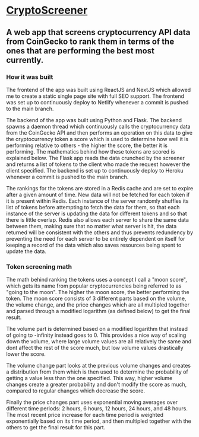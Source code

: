 # [CryptoScreener](https://crypto-screener.netlify.app/)

## A web app that screens cryptocurrency API data from CoinGecko to rank them in terms of the ones that are performing the best most currently.

### How it was built

The frontend of the app was built using ReactJS and NextJS which allowed me to create a static single page site with full SEO support. The frontend was set up to continuously deploy to Netlify whenever a commit is pushed to the main branch.

The backend of the app was built using Python and Flask. The backend spawns a daemon thread which continuously calls the cryptocurrency data from the CoinGecko API and then performs an operation on this data to give the cryptocurrency token a score which is used to determine how well it is performing relative to others - the higher the score, the better it is performing. The mathematics behind how these tokens are scored is explained below. The Flask app reads the data crunched by the screener and returns a list of tokens to the client who made the request however the client specified. The backend is set up to continuously deploy to Heroku whenever a commit is pushed to the main branch.

The rankings for the tokens are stored in a Redis cache and are set to expire after a given amount of time. New data will not be fetched for each token if it is present within Redis. Each instance of the server randomly shuffles its list of tokens before attempting to fetch the data for them, so that each instance of the server is updating the data for different tokens and so that there is little overlap. Redis also allows each server to share the same data between them, making sure that no matter what server is hit, the data returned will be consistent with the others and thus prevents redundency by preventing the need for each server to be entirely dependent on itself for keeping a record of the data which also saves resources being spent to update the data.

### Token screening math

The math behind ranking the tokens uses a concept I call a "moon score", which gets its name from popular cryptocurrencies being referred to as "going to the moon". The higher the moon score, the better performing the token. The moon score consists of 3 different parts based on the volume, the volume change, and the price changes which are all multipled together and parsed through a modified logarithm (as defined below) to get the final result.

The volume part is determined based on a modified logarithm that instead of going to -infinity instead goes to 0. This provides a nice way of scaling down the volume, where large volume values are all relatively the same and dont affect the rest of the score much, but low volume values drastically lower the score.

The volume change part looks at the previous volume changes and creates a distribution from them which is then used to determine the probability of getting a value less than the one specified. This way, higher volume changes create a greater probability and don't modify the score as much, compared to regular changes which decrease the score.

Finally the price changes part uses exponential moving averages over different time periods: 2 hours, 6 hours, 12 hours, 24 hours, and 48 hours. The most recent price increase for each time period is weighted exponentially based on its time period, and then multipled together with the others to get the final result for this part.
